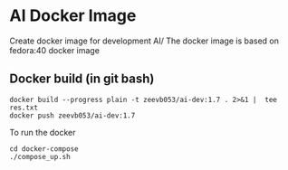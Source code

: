 # AI Docker Image

Create docker image for development AI/
The docker image is based on fedora:40 docker image  

## Docker build (in git bash)
~~~
docker build --progress plain -t zeevb053/ai-dev:1.7 . 2>&1 |  tee res.txt
docker push zeevb053/ai-dev:1.7
~~~


To run the docker  
~~~
cd docker-compose
./compose_up.sh
~~~

